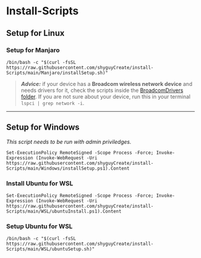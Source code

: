 # Install-Scripts

## Setup for Linux

### Setup for Manjaro
```
/bin/bash -c "$(curl -fsSL https://raw.githubusercontent.com/shyguyCreate/install-Scripts/main/Manjaro/installSetup.sh)"
```
> ***Advice:*** if your device has a **Broadcom wireless network device** and needs drivers for it, check the scripts inside the [BroadcomDrivers folder](./BroadcomDrivers). If you are not sure about your device, run this in your terminal `lspci | grep network -i`.

------------------------

## Setup for Windows

*This script needs to be run with admin priviledges.*
```
Set-ExecutionPolicy RemoteSigned -Scope Process -Force; Invoke-Expression (Invoke-WebRequest -Uri https://raw.githubusercontent.com/shyguyCreate/install-Scripts/main/Windows/installSetup.ps1).Content
```

### Install Ubuntu for WSL
```
Set-ExecutionPolicy RemoteSigned -Scope Process -Force; Invoke-Expression (Invoke-WebRequest -Uri https://raw.githubusercontent.com/shyguyCreate/install-Scripts/main/WSL/ubuntuInstall.ps1).Content
```

### Setup Ubuntu for WSL
```
/bin/bash -c "$(curl -fsSL https://raw.githubusercontent.com/shyguyCreate/install-Scripts/main/WSL/ubuntuSetup.sh)"
```
